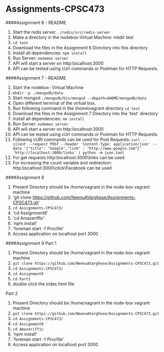 # Assignments-CPSC473

####Assignment 6 - README
1. Start the redis server: `./redis/src/redis-server`
2. Make a directory in the nodebox-Virtual Machine: mkdir test
3. `cd test`
4. Download the files in the Assignment 6 Directory into this directory
5. Install all dependencies: `npm install`
6. Run Server: `nodemon server`
7. API will start a server on http:\\localhost:3000
8. API can be tested using cUrl commands or Postman for HTTP Requests.


####Assignment 7 - README
1. Start the nodebox- Virtual Machine
2. `mkdir -p ./mongodb/data`
3. Start mongod `./mongodb/bin/mongod --dbpath=$HOME/mongodb/data`
4. Open different terminal of the virtual box.
5. Run following command in the \home\vagrant directory  `cd test`
6. Download the files in the Assignment 7 Directory into the 'test' directory
7. Install all dependencies: `nm install`
8. Run Server: `nodemon server`
9. API will start a server on http:\\localhost:3000
10. API can be tested using cUrl commands or Postman for HTTP Requests.
11. Following cURl commands can be used for Post Requests:
  `curl --silent --request POST --header 'Content-Type: application/json' --data '{"title": "Google","link" : "http://www.google.com"}' 'http://localhost:3000/links' | python -m json.tool`
12. For get requests http:\\localhost:3000\links can be used
13. For increasing the count variable and redirection: http:\\localhost:3000\click\Facebook can be used
 
####Assignment 8
1. Present Directory should be /home/vagrant in the node-box vagrant machine
2. 'git clone https://github.com/NeenuAVarghese/Assignments-CPSC473.git'
3. `cd Assignments-CPSC473/`
3. 'cd Assignment8'
4. 'cd Amazeriffic'
5. 'npm install'
6. 'foreman start -f Procfile'
7. Access application on localhost port 3000


####Assignment 9
Part 1
1. Present Directory should be /home/vagrant in the node-box vagrant machine
2. `git clone https://github.com/NeenuAVarghese/Assignments-CPSC473.git`
3. `cd Assignments-CPSC473/`
3. `cd Assignment9`
4.  `cd Part1`
5.  double click the index.html file

Part 2
1. Present Directory should be /home/vagrant in the node-box vagrant machine
2. `git clone https://github.com/NeenuAVarghese/Assignments-CPSC473.git`
3. `cd Assignments-CPSC473/`
3. `cd Assignment9`
4. `cd Amazeriffic`
5. 'npm install'
6. 'foreman start -f Procfile'
7. Access application on localhost port 3000



